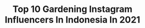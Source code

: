 ---
title: Top 10 Gardening Instagram Influencers In Indonesia In 2021
description: >-
  Find top gardening Instagram influencers in Indonesia in 2021. Most popular hashtags: #dirumahaja #gardening #garden #gardeninspiration.
platform: Instagram
hits: 11
text_top: Identify the best Instagram influencers on inBeat.
text_bottom: Our database has 11 Instagram influencers like this in Indonesia for you to pitch.
profiles:
  - username: "pandasprouts"
    fullname: >-
      NEVI | ORGANIC GARDENING
    bio: >-
      👩🏻‍🌾 Amateur Gardener 🌿 Home Gardening 🌵 Grow Organic 🏞 Nature Lover 🌳 Plants & Seeds Hoarder 🏡 Bali - Indonesia 🚛 Order 🇮🇩 Only 👇🏻👇🏻👇🏻
    location: "Indonesia"
    followers: 28193
    engagement: 111
    commentsToLikes: 0.038864
    id: ckaotw7auxryf0i78arfrm6cr
    verified: false
    hashtags: "#notagardeningpost"
  - username: "marnulife"
    fullname: >-
      Rio Marnu | Indonesia 🇲🇨
    bio: >-
      Travel Everywhere Insurance Enthusiast Plants 🌱☘️🍀 Fruitaholic🍍🍍
    location: "Indonesia"
    followers: 25862
    engagement: 183
    commentsToLikes: 0.016823
    id: ckf5uvlbgmik40j23nckjwuap
    verified: false
    hashtags: "#tanaman, #anthurium, #kupinggajah, #phylodendron"
  - username: "veronika.twns"
    fullname: >-
      Veronika Krasnasari | TWINS
    bio: >-
      👯‍♀️ @valerieandveronika 🌱 @twnseco 📞 dodhy (+62) 82214441409 Buy TWNSECO |Tiktok | Youtube 👇🏼
    location: "Indonesia"
    followers: 163347
    engagement: 109
    commentsToLikes: 0.017471
    id: ck13476iiv1nm0i19gko6judm
    verified: true
    hashtags: "#veronika, #twins, #twns, #valerieandveronika"
  - username: "zarinkasoiko"
    fullname: >-
      streetart 💀 travel 💀 tattoo
    bio: >-
      ⏳I draw 25 hours a day 🌐plants with eyes🌐depressive pink🌐 Tattoo - @za.zarin Face - @zkashikitoka__ ✴✴✴✴ Soul in Jogja.
    location: "Indonesia"
    followers: 6713
    engagement: 771
    commentsToLikes: 0.020797
    id: ck8sxhchwhecc0j78p57rx2ea
    verified: false
    hashtags: "#streetartist, #streetartvideo, #explorejava, #painting"
  - username: "dina_rafasya"
    fullname: >-
      Inspirasi Rumah Mungil
    bio: >-
      Wife n Mom Twin's Firsya & Fariel Rumah Sederhana Lt. 77 m2 hook🏡 Homedecorlovers Sukabumi Endorse / PP ➡ DM Just sharing n inspiration
    location: "Indonesia"
    followers: 6459
    engagement: 576
    commentsToLikes: 0.453580
    id: ck55ocnjj83t30i11zd6q6x6c
    verified: false
    hashtags: "#favorithome, #inspirasirumahidaman, #homeswethome, #instahome"
  - username: "idsbestphoto"
    fullname: >-
      iD's & Best Photos
    bio: >-
      🕵️ VOLUNTER REPOST : @idrusgallery 🔄 FOLLOWER ONLY 😌 = Repost time || 😪 = Repost Off " share kindnes happy together "
    location: "Indonesia"
    followers: 5511
    engagement: 557
    commentsToLikes: 0.037498
    id: ck5q1rujccgyg0i11cmi4ty6l
    verified: false
    hashtags: "#portrait, #romantic, #beautyofnature, #nature"
  - username: "robinavicula"
    fullname: >-
      Gede Robi
    bio: >-
      Earthship 🌏
    location: "Indonesia"
    followers: 73305
    engagement: 337
    commentsToLikes: 0.016203
    id: ck0w5tx4t5f680i19ou0mun3a
    verified: false
    hashtags: "#robinavicula, #coronasucks, #ubud, #bali"
  - username: "bumilangit.official"
    fullname: >-
      Bumi Langit
    bio: >-
      Living space where we can witness & learn the importance of mutual living between man & nature 🕰Tue - Sun at 8am - 4pm ☎️ +62 896 60111730
    location: "Indonesia"
    followers: 23055
    engagement: 200
    commentsToLikes: 0.016065
    id: ck14ha54p9b4h0i19j156e758
    verified: false
    hashtags: "#explorejogja, #pertanianorganik, #learning, #permakultur"
  - username: "eyusman"
    fullname: >-
      🍃🌷 🅔•🅡•🅡•🅨 🌷🍃
    bio: >-
      ✖ IᑎᗪOᑎEᔕIᗩᑎ ᗪEᑕOᖇ EᑎTᕼᑌᔕIᗩᔕT Iᑎ ᑎᒪ 🇳🇱 ✖ ᗯᕼITE & ᔕIᒪᐯEᖇ & GᖇEY 🏡 IᑎTEᖇIOᖇ ✖ ᗩᒪᒪ ᑭIᑕᔕ 📸 TᗩKEᑎ ᗷY @EᖇᖇY.Yᑌᔕᗰᗩᑎ ✖ ᖇEᑭOᔕT = TᗩG ᗰE 🙏 ✖ EᑎᗪOᖇᔕE/ᑭᑭ ᗪᗰ
    location: "Indonesia"
    followers: 25207
    engagement: 218
    commentsToLikes: 0.308367
    id: ckap45hnc5xi30i78yv3k492d
    verified: false
    hashtags: "#inspirasirumahcantik, #homedecorfamilybekasi, #desaininteriorrumah, #rumahcantikidaman"
  - username: "herry_rasio"
    fullname: >-
      Herry Rasio
    bio: >-
      🗿Facebook: Herry Rasio
    location: "Indonesia"
    followers: 18916
    engagement: 456
    commentsToLikes: 0.017210
    id: ck8syrc8wlpmc0j788fz1ckp5
    verified: false
    hashtags: "#aquascape, #aquaticplants, #rasiofamily, #aquascaping"
---